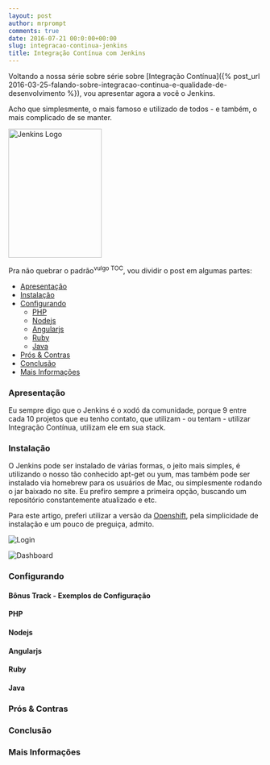 ```yaml
---
layout: post
author: mrprompt
comments: true
date: 2016-07-21 00:0:00+00:00
slug: integracao-continua-jenkins
title: Integração Contínua com Jenkins
---
```

Voltando a nossa série sobre série sobre [Integração Contínua]({% post_url 2016-03-25-falando-sobre-integracao-continua-e-qualidade-de-desenvolvimento %}), 
vou apresentar agora a você o Jenkins. 

Acho que simplesmente, o mais famoso e utilizado de todos - e também, o mais complicado de se manter.

<img src="{{ site.baseurl }}/upload/ci/jenkins/logo.png" 
    class="img img-responsive pull-right" 
    alt="Jenkins Logo" title="Jenkins" width="185" height="256">

Pra não quebrar o padrão<sup>vulgo TOC</sup>, vou dividir o post em algumas partes:

- [Apresentação](#apresentacao)
- [Instalação](#instalacao)
- [Configurando](#configurando)
    - [PHP](#configurando-php)
    - [Nodejs](#configurando-nodejs)
    - [Angularjs](#configurando-angularjs)
    - [Ruby](#configurando-ruby)
    - [Java](#configurando-java)
- [Prós & Contras](#pros-e-contras)
- [Conclusão](#conclusao)
- [Mais Informações](#mais-informacoes)

### <a name="apresentacao"></a> Apresentação

Eu sempre digo que o Jenkins é o xodó da comunidade, porque 9 entre cada 10 projetos que eu tenho contato, que utilizam - ou tentam - 
utilizar Integração Contínua, utilizam ele em sua stack.  

### <a name="instalacao"></a> Instalação

O Jenkins pode ser instalado de várias formas, o jeito mais simples, é utilizando o nosso tão conhecido apt-get ou yum, mas também 
pode ser instalado via homebrew para os usuários de Mac, ou simplesmente rodando o jar baixado no site. Eu prefiro sempre a 
primeira opção, buscando um repositório constantemente atualizado e etc. 

Para este artigo, preferi utilizar a versão da [Openshift](https://openshift.com), pela simplicidade de instalação e um pouco de 
preguiça, admito.

<img src="{{ site.baseurl }}/upload/ci/jenkins/login.png" 
    class="img img-responsive pull-left" 
    alt="Login" title="Jenkins Login">

<img src="{{ site.baseurl }}/upload/ci/jenkins/dashboard-vazia.png" 
    class="img img-responsive pull-right" 
    alt="Dashboard" title="Jenkins Dashboard">

### <a name="configurando"></a> Configurando


#### Bônus Track - Exemplos de Configuração

#### <a name="configurando-php"></a> PHP

#### <a name="configurando-nodejs"></a> Nodejs

#### <a name="configurando-angularjs"></a> Angularjs

#### <a name="configurando-ruby"></a> Ruby

#### <a name="configurando-java"></a> Java

### <a name="pros-e-contras"></a> Prós & Contras

### <a name="conclusao"></a> Conclusão

### <a name="mais-informacoes"></a> Mais Informações